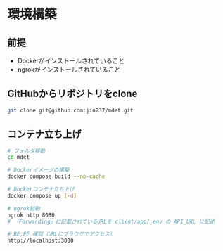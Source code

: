 # 環境構築

## 前提

- Dockerがインストールされていること
- ngrokがインストールされていること

## GitHubからリポジトリをclone

```sh
git clone git@github.com:jin237/mdet.git
```

## コンテナ立ち上げ

```sh
# フォルダ移動
cd mdet

# Dockerイメージの構築
docker compose build --no-cache

# Dockerコンテナ立ち上げ
docker compose up [-d]

# ngrok起動
ngrok http 8080
# 「Forwarding」に記載されているURLを client/app/.env の API_URL に記述

# BE,FE 確認（URLにブラウザでアクセス）
http://localhost:3000
```
